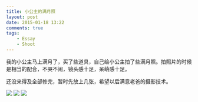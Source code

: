 ```yaml
---
title: 小公主的满月照
layout: post
date: 2015-01-18 13:22
comments: true
tags: 
    - Essay
    - Shoot
---
```

我的小公主马上满月了，买了些道具，自己给小公主拍了些满月照。拍照片的时候是相当的配合，不哭不闹，镜头感十足，呆萌感十足。

还没来得及全部修完，暂时先放上几张，希望以后满意老爸的摄影技术。

![](http://lc-ec5pgDDk.cn-n1.lcfile.com/CkWUseWAFdTIEEPs8Kx8lbjwN84UfBI8EB8jXTMc.jpg)
![](http://lc-ec5pgDDk.cn-n1.lcfile.com/bXTYgoMVPYRS9EQLRwOsxjw3IKOxrP7560fmfpIN.jpg) 
![](http://lc-ec5pgDDk.cn-n1.lcfile.com/1D4H2E87H4qN5h2O4CtTGyteonSUzdNjGiV05Yar.jpg)